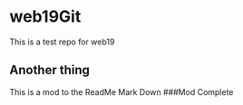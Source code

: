 # web19Git
This is a test repo for web19
## Another thing
This is a mod to the ReadMe Mark Down
###Mod Complete

